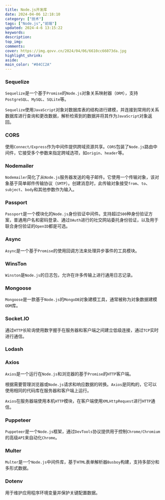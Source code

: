 ```yaml
---
title: Node.js开发库
date: 2024-04-06 12:18:10
category: ["技术"]
tags: ["Node.js","前端"]
updated: 2024-4-6 13:15:22
keywords:
description:
top_img:
comments:
cover: https://img.qovv.cn/2024/04/06/6610cc66073da.jpg
highlight_shrink:
aside:
main_color: "#84CC2A"
---
```

### Sequelize ###

`Sequelize`是一个基于`Promise`的`Node.js`对象关系映射器（`ORM`），支持`PostgreSQL`、`MySQL`、`SQLite`等。

`Sequelize`使用`JavaScript`对象对数据库表的结构进行建模，并连接到常用的关系数据库进行查询和更改数据，解析检索到的数据并将其作为`JavaScript`对象返回。

### CORS ###

使用`Connect/Express`作为中间件提供跨域资源共享。`CORS`包装了`Node.js`路由中间件，它接受多个参数来指定跨域选项，如`origin`、`header`等。

### Nodemailer ###

`Nodemailer`简化了从`Node.js`服务器发送的电子邮件。它使用一个传输对象，该对象基于简单邮件传输协议（`SMTP`）。创建消息时，此传输对象接受`from`、`to`、`subject`、`body`和其他参数作为输入。

### Passport ###

`Passport`是一个模块化的`Node.js`身份验证中间件。支持超过`500`种身份验证方案，普通用户名和密码登录、通过`OAuth`进行的社交网站委托身份验证，以及用于联合身份验证的`OpenID`都是可选。

### Async ###

`Async`是一个基于`Promise`的使用回调方法来处理异步事件的工具模块。

### WinsTon ###

`Winston`是`Node.js`的日志包，允许在许多传输上进行通用日志记录。

### Mongoose ###

`Mongoose`是一款基于`Node.js`的`MongoDB`对象建模工具，通常被称为对象数据建模`ODM`库。

### Socket.IO ###

通过`HTTP`长轮询使用数字握手在服务器和客户端之间建立低级连接，通过`TCP`实时进行通信。

### Lodash ###

### Axios ###

`Axios`是一个运行在`Node.js`和浏览器的基于`Promise`的`HTTP`客户端。

根据需要管理浏览器或`Node.js`请求和响应数据的转换。`Axios`是同构的，它可以使用相同的代码库在服务器和客户端上运行。

`Axios`在服务器端使用本机`HTTP`模块，在客户端使用`XMLHttpRequest`进行`HTTP`通信。

### Puppeteer ###

`Puppeteer`是一个`Node.js`框架，通过`DevTools`协议提供用于控制`Chrome/Chromium`的高级`API`来自动化`Chrome`。

### Multer ###

`Multer`是一个`Node.js`中间件库，基于`HTML`表单解析器`Busboy`构建，支持多部分和多形式数据。

### Dotenv ###

用于维护应用程序环境变量并保护关键配置数据。

